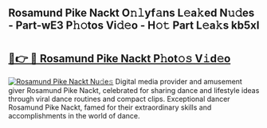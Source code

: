 ## Rosamund Pike Nackt O𝚗𝚕yf𝚊ns L𝚎a𝚔ed N𝚞𝚍es - Part-wE3 P𝚑𝚘tos Vi𝚍𝚎o - H𝚘𝚝 Part L𝚎a𝚔s kb5xI

# <h2><a href="http://kf8dtud.oniu.top/?m=Rosamund+Pike+Nackt">🔗👉 🔴 Rosamund Pike Nackt P𝚑ot𝚘𝚜 V𝚒d𝚎o</a></h2>

[![Rosamund Pike Nackt Nu𝚍e𝚜](https://i.imgur.com/0qMVB7G.gif)](http://kf8dtud.oniu.top/?m=Rosamund+Pike+Nackt)
Digital media provider and amusement giver Rosamund Pike Nackt, celebrated for sharing dance and lifestyle ideas through viral dance routines and compact clips. Exceptional dancer Rosamund Pike Nackt, famed for their extraordinary skills and accomplishments in the world of dance.  
